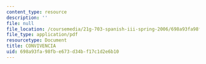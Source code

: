 ```yaml
---
content_type: resource
description: ''
file: null
file_location: /coursemedia/21g-703-spanish-iii-spring-2006/698a93fa98fbe673d34bf17c1d2e6b10_MIT21G_703S06_convi.pdf
file_type: application/pdf
resourcetype: Document
title: CONVIVENCIA
uid: 698a93fa-98fb-e673-d34b-f17c1d2e6b10
---
```

